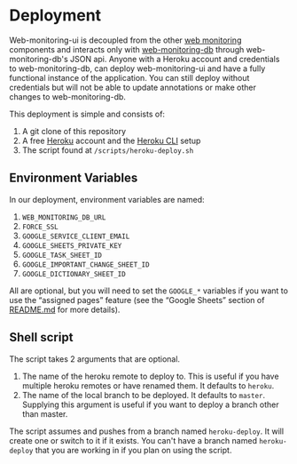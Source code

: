 # Deployment

Web-monitoring-ui is decoupled from the other [web monitoring](https://github.com/edgi-govdata-archiving/web-monitoring) components and interacts only with [web-monitoring-db](https://github.com/edgi-govdata-archiving/web-monitoring-db) through web-monitoring-db's JSON api. Anyone with a Heroku account and credentials to web-monitoring-db, can deploy web-monitoring-ui and have a fully functional instance of the application. You can still deploy without credentials but will not be able to update annotations or make other changes to web-monitoring-db.

This deployment is simple and consists of:

1. A git clone of this repository
2. A free [Heroku](www.heroku.com) account and the [Heroku CLI](https://devcenter.heroku.com/articles/heroku-cli) setup
3. The script found at `/scripts/heroku-deploy.sh`

## Environment Variables

In our deployment, environment variables are named:

1. `WEB_MONITORING_DB_URL`
2. `FORCE_SSL`
3. `GOOGLE_SERVICE_CLIENT_EMAIL`
4. `GOOGLE_SHEETS_PRIVATE_KEY`
5. `GOOGLE_TASK_SHEET_ID`
6. `GOOGLE_IMPORTANT_CHANGE_SHEET_ID`
7. `GOOGLE_DICTIONARY_SHEET_ID`

All are optional, but you will need to set the `GOOGLE_*` variables if you want to use the “assigned pages” feature (see the “Google Sheets” section of [README.md](./README.md) for more details).

## Shell script

The script takes 2 arguments that are optional.

1. The name of the heroku remote to deploy to. This is useful if you have multiple heroku remotes or have renamed them. It defaults to `heroku`.
2. The name of the local branch to be deployed. It defaults to `master`. Supplying this argument is useful if you want to deploy a branch other than master.

The script assumes and pushes from a branch named `heroku-deploy`. It will create one or switch to it if it exists. You can't have a branch named `heroku-deploy` that you are working in if you plan on using the script.

